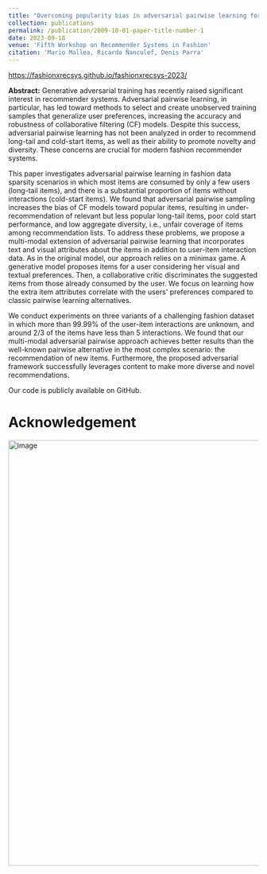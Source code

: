 ```yaml
---
title: "Overcoming popularity bias in adversarial pairwise learning for fashion recommendations"
collection: publications
permalink: /publication/2009-10-01-paper-title-number-1
date: 2023-09-18
venue: 'Fifth Workshop on Recommender Systems in Fashion'
citation: 'Mario Mallea, Ricardo Ñanculef, Denis Parra'
---
```


https://fashionxrecsys.github.io/fashionxrecsys-2023/

**Abstract:** Generative adversarial training has recently raised significant interest in recommender systems. Adversarial pairwise learning, in particular, has led toward methods to select and create unobserved training samples that generalize user preferences, increasing the accuracy and robustness of collaborative filtering (CF) models. Despite this success, adversarial pairwise learning has not been analyzed in order to recommend long-tail and cold-start items, as well as their ability to promote novelty and diversity. These concerns are crucial for modern fashion recommender systems.
 
This paper investigates adversarial pairwise learning in fashion data sparsity scenarios in which most items are consumed by only a few users (long-tail items), and there is a substantial proportion of items without interactions (cold-start items). We found that adversarial pairwise sampling increases the bias of CF models toward popular items, resulting in under-recommendation of relevant but less popular long-tail items, poor cold start performance, and low aggregate diversity, i.e., unfair coverage of items among recommendation lists. To address these problems, we propose a multi-modal extension of adversarial pairwise learning that incorporates text and visual attributes about the items in addition to user-item interaction data. As in the original model, our approach relies on a minimax game. A generative model proposes items for a user considering her visual and textual preferences. Then, a collaborative critic discriminates the suggested items from those already consumed by the user. We focus on learning how the extra item attributes correlate with the users' preferences compared to classic pairwise learning alternatives. 

We conduct experiments on three variants of a challenging fashion dataset in which more than $99.99\%$ of the user-item interactions are unknown, and around $2/3$ of the items have less than $5$ interactions. We found that our multi-modal adversarial pairwise approach achieves better results than the well-known pairwise alternative in the most complex scenario: the recommendation of new items. Furthermore, the proposed adversarial framework successfully leverages content to make more diverse and novel recommendations. 

Our code is publicly available on GitHub.


# Acknowledgement

<img width="856" alt="image" src="https://github.com/MariodotR/MarioMallea.github.io/assets/70358709/36316a89-8a32-48a0-bf91-50381331049c">


<!---
excerpt: 'This paper is about the number 1. The number 2 is left for future work.'
paperurl: 'http://academicpages.github.io/files/paper1.pdf'
[//]: #( [Download paper here](http://academicpages.github.io/files/paper1.pdf) )
[//]: #(Recommended citation: Your Name, You. (2009). "Paper Title Number 1." <i>Journal 1</i>. 1(1).)
-->


